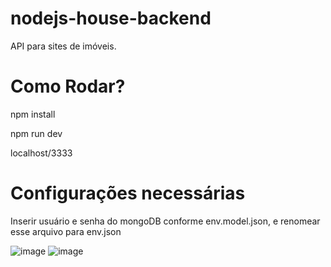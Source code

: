 # nodejs-house-backend

API para sites de imóveis.

# Como Rodar?

npm install

npm run dev

localhost/3333

# Configurações necessárias

Inserir usuário e senha do mongoDB conforme env.model.json, e renomear esse arquivo para env.json

![image](https://user-images.githubusercontent.com/53448448/220435426-c4d896ab-e851-4964-ba85-951dd956a997.png)
![image](https://user-images.githubusercontent.com/53448448/220435478-67482b3d-a85a-48a1-93a4-93f9c4eadccb.png)
